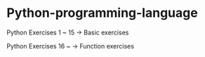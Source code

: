 # Python-programming-language

Python Exercises 1 ~ 15 -> Basic exercises 

Python Exercises 16 ~  -> Function exercises
